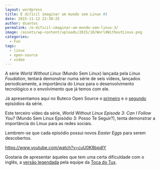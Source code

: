 ```yaml
---
layout: wordpress
title: É difícil imaginar um mundo sem Linux #3
date: 2015-11-12 22:39:25
author: dsantos
permalink: /e-dificil-imaginar-um-mundo-sem-linux-3/
image: /assets/wp-content/uploads/2015/10/WorldWithoutLinux.png
categories:
  - Fun
tags:
  - linux
  - open-source
  - video
---
```


A série <em>World Without Linux</em> (Mundo Sem Linux) lançada pela <em>Linux Foudation</em>, tentará demonstrar numa série de seis vídeos, lançados periodicamente, a importância do Linux para o desenvolvimento tecnológico e o envolvimento que já temos com ele.

Já apresentamos aqui no Buteco Open Source o <a href="/e-dificil-imaginar-um-mundo-sem-linux" target="_blank">primeiro</a> e o <a href="/e-dificil-imaginar-um-mundo-sem-linux-2" target="_blank">segundo</a> episódios da série.

Este terceiro vídeo da série, <em>World Without Linux </em><em>Episode 3: Can I Follow You?</em> (Mundo Sem Linux Episódio 3: Posso Te Seguir?), tenta demonstrar a importância do Linux para as redes sociais.

Lembrem-se que cada episódio possui novos <em>Easter Eggs</em> para serem descobertos.

<!--more-->

https://www.youtube.com/watch?v=cuU0K8bpdlY

Gostaria de apresentar àqueles que tem uma certa dificuldade com o inglês, a <a href="https://youtu.be/hbUAvOnx7b4?t=23s" target="_blank">versão legendada</a> pela equipe da <a href="http://tocadotux.blogspot.com.br" target="_blank">Toca do Tux</a>.